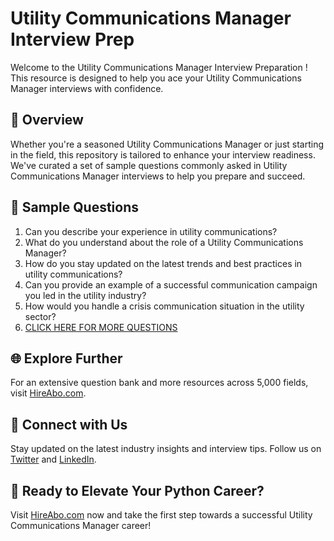 # Utility Communications Manager Interview Prep

Welcome to the Utility Communications Manager Interview Preparation ! This resource is designed to help you ace your Utility Communications Manager interviews with confidence.

## 🚀 Overview

Whether you're a seasoned Utility Communications Manager or just starting in the field, this repository is tailored to enhance your interview readiness. We've curated a set of sample questions commonly asked in Utility Communications Manager interviews to help you prepare and succeed.

## 📝 Sample Questions

1. Can you describe your experience in utility communications?
2. What do you understand about the role of a Utility Communications Manager?
3. How do you stay updated on the latest trends and best practices in utility communications?
4. Can you provide an example of a successful communication campaign you led in the utility industry?
5. How would you handle a crisis communication situation in the utility sector?
6. [CLICK HERE FOR MORE QUESTIONS](https://hireabo.com/job/20_2_34/Utility%20Communications%20Manager)

## 🌐 Explore Further

For an extensive question bank and more resources across 5,000 fields, visit [HireAbo.com](https://www.hireabo.com).

## 📱 Connect with Us

Stay updated on the latest industry insights and interview tips. Follow us on [Twitter](https://twitter.com/hireabo) and [LinkedIn](https://www.linkedin.com/in/hire-abo-3609972a8/).

## 🚀 Ready to Elevate Your Python Career?

Visit [HireAbo.com](https://www.hireabo.com) now and take the first step towards a successful Utility Communications Manager career!